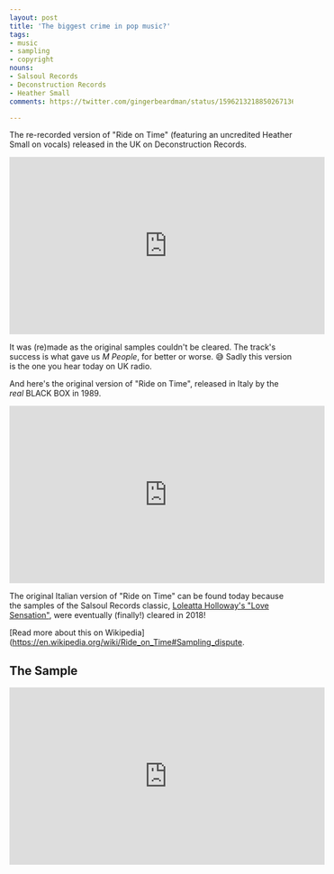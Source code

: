 ```yaml
---
layout: post
title: 'The biggest crime in pop music?'
tags:
- music
- sampling
- copyright
nouns:
- Salsoul Records
- Deconstruction Records
- Heather Small
comments: https://twitter.com/gingerbeardman/status/1596213218850267136

---
```


The re-recorded version of "Ride on Time" (featuring an uncredited Heather Small on vocals) released in the UK on Deconstruction Records.

<iframe width="560" height="315" src="https://www.youtube.com/embed/3PFPAGa_iRs" title="YouTube video player" frameborder="0" allow="accelerometer; autoplay; clipboard-write; encrypted-media; gyroscope; picture-in-picture" allowfullscreen></iframe>

It was (re)made as the original samples couldn't be cleared. The track's success is what gave us _M&nbsp;People_, for better or worse. 😅  Sadly this version is the one you hear today on UK radio.

And here's the original version of "Ride on Time", released in Italy by the _real_ BLACK BOX in 1989. 

<iframe width="560" height="315" src="https://www.youtube.com/embed/R3aW9kkfvWk" title="YouTube video player" frameborder="0" allow="accelerometer; autoplay; clipboard-write; encrypted-media; gyroscope; picture-in-picture" allowfullscreen></iframe>

The original Italian version of "Ride on Time" can be found today because the samples of the Salsoul Records classic, [Loleatta Holloway's "Love Sensation"](https://www.youtube.com/watch?v=ddsO36srle0), were eventually (finally!) cleared in 2018!

[Read more about this on Wikipedia](https://en.wikipedia.org/wiki/Ride_on_Time#Sampling_dispute.

## The Sample

<iframe width="560" height="315" src="https://www.youtube.com/embed/ddsO36srle0" title="YouTube video player" frameborder="0" allow="accelerometer; autoplay; clipboard-write; encrypted-media; gyroscope; picture-in-picture" allowfullscreen></iframe>
